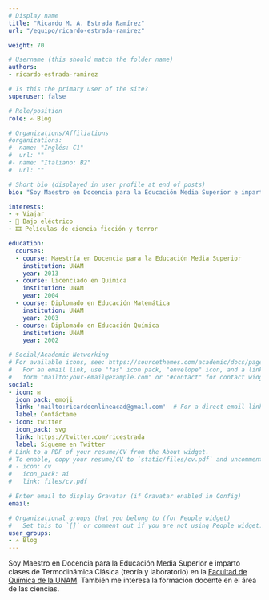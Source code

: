 ```yaml
---
# Display name
title: "Ricardo M. A. Estrada Ramírez"
url: "/equipo/ricardo-estrada-ramirez"

weight: 70

# Username (this should match the folder name)
authors:
- ricardo-estrada-ramirez

# Is this the primary user of the site?
superuser: false

# Role/position
role: ✍️ Blog

# Organizations/Affiliations
#organizations:
#- name: "Inglés: C1"
#  url: ""
#- name: "Italiano: B2"
#  url: ""  

# Short bio (displayed in user profile at end of posts)
bio: "Soy Maestro en Docencia para la Educación Media Superior e imparto clases de Termodinámica Clásica (teoría y laboratorio) en la [Facultad de Química de la UNAM](https://quimica.unam.mx/)."

interests:
- ✈️ Viajar
- 🎸 Bajo eléctrico
- 🎞 Películas de ciencia ficción y terror

education:
  courses:
  - course: Maestría en Docencia para la Educación Media Superior
    institution: UNAM
    year: 2013
  - course: Licenciado en Química
    institution: UNAM
    year: 2004
  - course: Diplomado en Educación Matemática
    institution: UNAM
    year: 2003
  - course: Diplomado en Educación Química
    institution: UNAM
    year: 2002

# Social/Academic Networking
# For available icons, see: https://sourcethemes.com/academic/docs/page-builder/#icons
#   For an email link, use "fas" icon pack, "envelope" icon, and a link in the
#   form "mailto:your-email@example.com" or "#contact" for contact widget.
social:
- icon: ✉️
  icon_pack: emoji
  link: 'mailto:ricardoenlineacad@gmail.com'  # For a direct email link, use "mailto:test@example.org".
  label: Contáctame
- icon: twitter
  icon_pack: svg
  link: https://twitter.com/ricestrada
  label: Sígueme en Twitter
# Link to a PDF of your resume/CV from the About widget.
# To enable, copy your resume/CV to `static/files/cv.pdf` and uncomment the lines below.
# - icon: cv
#   icon_pack: ai
#   link: files/cv.pdf

# Enter email to display Gravatar (if Gravatar enabled in Config)
email:

# Organizational groups that you belong to (for People widget)
#   Set this to `[]` or comment out if you are not using People widget.
user_groups:
- ✍️ Blog
---
```


Soy Maestro en Docencia para la Educación Media Superior e imparto clases de Termodinámica Clásica (teoría y laboratorio) en la [Facultad de Química de la UNAM](https://quimica.unam.mx/). También me interesa la formación docente en el área de las ciencias.